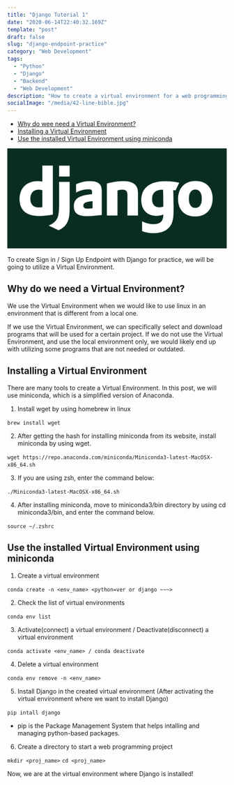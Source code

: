 ```yaml
---
title: "Django Tutorial 1"
date: "2020-06-14T22:40:32.169Z"
template: "post"
draft: false
slug: "django-endpoint-practice"
category: "Web Development"
tags:
  - "Python"
  - "Django"
  - "Backend"
  - "Web Development"
description: "How to create a virtual environment for a web programming project."
socialImage: "/media/42-line-bible.jpg"
---
```


- [Why do wee need a Virtual Environment?](#why-do-we-need-a-virtual-environment)
- [Installing a Virtual Environment](#installing-a-virtual-environment)
- [Use the installed Virtual Environment using miniconda](#use-the-installed-virtual-environment-using-miniconda)

![42-line-bible.jpg](/media/42-line-bible.jpg)

To create Sign in / Sign Up Endpoint with Django for practice, we will be going to utilize a Virtual Environment.

## Why do we need a Virtual Environment?

We use the Virtual Environment when we would like to use linux in an environment that is different from a local one.

If we use the Virtual Environment, we can specifically select and download programs that will be used for a certain project. If we do not use the Virtual Environment, and use the local environment only, we would likely end up with utilizing some programs that are not needed or outdated.

## Installing a Virtual Environment

There are many tools to create a Virtual Environment. In this post, we will use miniconda, which is a simplified version of Anaconda.

1. Install wget by using homebrew in linux

```brew install wget```

2. After getting the hash for installing miniconda from its website, install miniconda by using wget.

```wget https://repo.anaconda.com/miniconda/Miniconda3-latest-MacOSX-x86_64.sh```

3. If you are using zsh, enter the command below:

```./Miniconda3-latest-MacOSX-x86_64.sh```

4. After installing miniconda, move to miniconda3/bin directory by using cd miniconda3/bin, and enter the command below.

```source ~/.zshrc```
 
## Use the installed Virtual Environment using miniconda

1. Create a virtual environment

```conda create -n <env_name> <python=ver or django ~~~>```

2. Check the list of virtual environments

```conda env list```

3. Activate(connect) a virtual environment / Deactivate(disconnect) a virtual environment

```conda activate <env_name> / conda deactivate```

4. Delete a virtual environment

```conda env remove -n <env_name>```

5. Install Django in the created virtual environment (After activating the virtual environment where we want to install Django)

```pip intall django```

- pip is the Package Management System that helps intalling and managing python-based packages.

6. Create a directory to start a web programming project

```mkdir <proj_name>```
```cd <proj_name>```

Now, we are at the virtual environment where Django is installed!